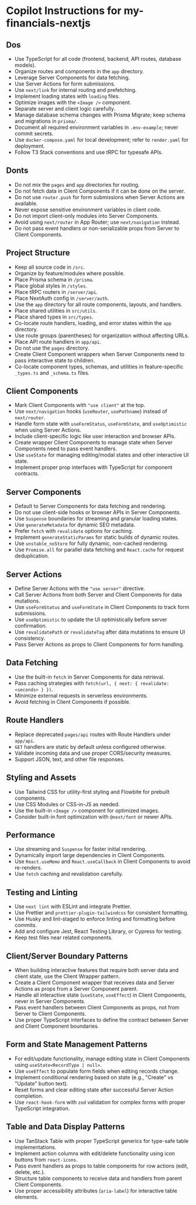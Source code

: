 # Copilot Instructions for my-financials-nextjs

## Dos

- Use TypeScript for all code (frontend, backend, API routes, database models).
- Organize routes and components in the `app` directory.
- Leverage Server Components for data fetching.
- Use Server Actions for form submissions.
- Use `next/link` for internal routing and prefetching.
- Implement loading states with `loading` files.
- Optimize images with the `<Image />` component.
- Separate server and client logic carefully.
- Manage database schema changes with Prisma Migrate; keep schema and migrations in `prisma/`.
- Document all required environment variables in `.env-example`; never commit secrets.
- Use `docker-compose.yaml` for local development; refer to `render.yaml` for deployment.
- Follow T3 Stack conventions and use tRPC for typesafe APIs.

## Donts

- Do not mix the `pages` and `app` directories for routing.
- Do not fetch data in Client Components if it can be done on the server.
- Do not use `router.push` for form submissions when Server Actions are available.
- Never expose sensitive environment variables in client code.
- Do not import client-only modules into Server Components.
- Avoid using `next/router` in App Router; use `next/navigation` instead.
- Do not pass event handlers or non-serializable props from Server to Client Components.

## Project Structure

- Keep all source code in `/src`.
- Organize by feature/modules where possible.
- Place Prisma schema in `/prisma`.
- Place global styles in `/styles`.
- Place tRPC routers in `/server/api`.
- Place NextAuth config in `/server/auth`.
- Use the `app` directory for all route components, layouts, and handlers.
- Place shared utilities in `src/utils`.
- Place shared types in `src/types`.
- Co-locate route handlers, loading, and error states within the `app` directory.
- Use route groups (parentheses) for organization without affecting URLs.
- Place API route handlers in `app/api`.
- Do not use the `pages` directory.
- Create Client Component wrappers when Server Components need to pass interactive state to children.
- Co-locate component types, schemas, and utilities in feature-specific `_types.ts` and `_schema.ts` files.

## Client Components

- Mark Client Components with `"use client"` at the top.
- Use `next/navigation` hooks (`useRouter`, `usePathname`) instead of `next/router`.
- Handle form state with `useFormStatus`, `useFormState`, and `useOptimistic` when using Server Actions.
- Include client-specific logic like user interaction and browser APIs.
- Create wrapper Client Components to manage state when Server Components need to pass event handlers.
- Use `useState` for managing editing/modal states and other interactive UI state.
- Implement proper prop interfaces with TypeScript for component contracts.

## Server Components

- Default to Server Components for data fetching and rendering.
- Do not use client-side hooks or browser APIs in Server Components.
- Use `Suspense` boundaries for streaming and granular loading states.
- Use `generateMetadata` for dynamic SEO metadata.
- Prefer `fetch` with `revalidate` options for caching.
- Implement `generateStaticParams` for static builds of dynamic routes.
- Use `unstable_noStore` for fully dynamic, non-cached rendering.
- Use `Promise.all` for parallel data fetching and `React.cache` for request deduplication.

## Server Actions

- Define Server Actions with the `"use server"` directive.
- Call Server Actions from both Server and Client Components for data mutations.
- Use `useFormStatus` and `useFormState` in Client Components to track form submissions.
- Use `useOptimistic` to update the UI optimistically before server confirmation.
- Use `revalidatePath` or `revalidateTag` after data mutations to ensure UI consistency.
- Pass Server Actions as props to Client Components for form handling.

## Data Fetching

- Use the built-in `fetch` in Server Components for data retrieval.
- Pass caching strategies with `fetch(url, { next: { revalidate: <seconds> } })`.
- Minimize external requests in serverless environments.
- Avoid fetching in Client Components if possible.

## Route Handlers

- Replace deprecated `pages/api` routes with Route Handlers under `app/api`.
- `GET` handlers are static by default unless configured otherwise.
- Validate incoming data and use proper CORS/security measures.
- Support JSON, text, and other file responses.

## Styling and Assets

- Use Tailwind CSS for utility-first styling and Flowbite for prebuilt components.
- Use CSS Modules or CSS-in-JS as needed.
- Use the built-in `<Image />` component for optimized images.
- Consider built-in font optimization with `@next/font` or newer APIs.

## Performance

- Use streaming and `Suspense` for faster initial rendering.
- Dynamically import large dependencies in Client Components.
- Use `React.useMemo` and `React.useCallback` in Client Components to avoid re-renders.
- Use `fetch` caching and revalidation carefully.

## Testing and Linting

- Use `next lint` with ESLint and integrate Prettier.
- Use Prettier and `prettier-plugin-tailwindcss` for consistent formatting.
- Use Husky and lint-staged to enforce linting and formatting before commits.
- Add and configure Jest, React Testing Library, or Cypress for testing.
- Keep test files near related components.

## Client/Server Boundary Patterns

- When building interactive features that require both server data and client state, use the Client Wrapper pattern.
- Create a Client Component wrapper that receives data and Server Actions as props from a Server Component parent.
- Handle all interactive state (`useState`, `useEffect`) in Client Components, never in Server Components.
- Pass event handlers between Client Components as props, not from Server to Client Components.
- Use proper TypeScript interfaces to define the contract between Server and Client Component boundaries.

## Form and State Management Patterns

- For edit/update functionality, manage editing state in Client Components using `useState<RecordType | null>`.
- Use `useEffect` to populate form fields when editing records change.
- Implement conditional rendering based on state (e.g., "Create" vs "Update" button text).
- Reset forms and clear editing state after successful Server Action completion.
- Use `react-hook-form` with `zod` validation for complex forms with proper TypeScript integration.

## Table and Data Display Patterns

- Use TanStack Table with proper TypeScript generics for type-safe table implementations.
- Implement action columns with edit/delete functionality using icon buttons from `react-icons`.
- Pass event handlers as props to table components for row actions (edit, delete, etc.).
- Structure table components to receive data and handlers from parent Client Components.
- Use proper accessibility attributes (`aria-label`) for interactive table elements.
